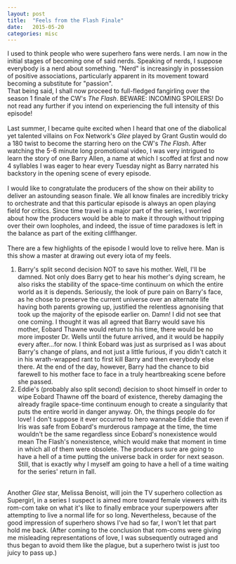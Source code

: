 ```yaml
---
layout: post
title:  "Feels from the Flash Finale"
date:   2015-05-20 
categories: misc
---
```

I used to think people who were superhero fans were nerds. I am now in the initial stages of becoming one of said nerds. Speaking of nerds, I suppose everybody is a nerd about something. "Nerd" is increasingly in possession of positive associations, particularly apparent in its movement toward becoming a substitute for "passion". <br>
That being said, I shall now proceed to full-fledged fangirling over the season 1 finale of the CW's <i>The Flash</i>. BEWARE: INCOMING SPOILERS! Do not read any further if you intend on experiencing the full intensity of this episode!<br>
<br>
Last summer, I became quite excited when I heard that one of the diabolical yet talented villains on Fox Network's <i>Glee </i> played by Grant Gustin would do a 180 twist to become the starring hero on the CW's <i>The Flash</i>. After watching the 5-6 minute long promotional video, I was very intrigued to learn the story of one Barry Allen, a name at which I scoffed at first and now 4 syllables I was eager to hear every Tuesday night as Barry narrated his backstory in the opening scene of every episode. <br>
<br>
I would like to congratulate the producers of the show on their ability to deliver an astounding season finale. We all know finales are incredibly tricky to orchestrate and that this particular episode is always an open playing field for critics. Since time travel is a major part of the series, I worried about how the producers would be able to make it through without tripping over their own loopholes, and indeed, the issue of time paradoxes is left in the balance as part of the exiting cliffhanger. <br>
<br>
There are a few highlights of the episode I would love to relive here. Man is this show a master at drawing out every iota of my feels. <br>
1. Barry's split second decision NOT to save his mother. Well, I'll be damned. Not only does Barry get to hear his mother's dying scream, he also risks the stability of the space-time continuum on which the entire world as it is depends. Seriously, the look of pure pain on Barry's face, as he chose to preserve the current universe over an alternate life having both parents growing up, justified the relentless agnonising that took up the majority of the episode earlier on. Damn! I did not see that one coming. I thought it was all agreed that Barry would save his mother, Eobard Thawne would return to his time, there would be no more imposter Dr. Wells until the future arrived, and it would be happily every after...for now. I think Eobard was just as surprised as I was about Barry's change of plans, and not just a little furious, if you didn't catch it in his wrath-wrapped rant to first kill Barry and then everybody else there. At the end of the day, however, Barry had the chance to bid farewell to his mother face to face in a truly heartbreaking scene before she passed. <br>
2. Eddie's (probably also split second) decision to shoot himself in order to wipe Eobard Thawne off the board of existence, thereby damaging the already fragile space-time continuum enough to create a singularity that puts the entire world in danger anyway. Oh, the things people do for love! I don't suppose it ever occurred to hero wannabe Eddie that even if Iris was safe from Eobard's murderous rampage at the time, the time wouldn't be the same regardless since Eobard's nonexistence would mean The Flash's nonexistence, which would make that moment in time in which all of them were obsolete. The producers sure are going to have a hell of a time putting the universe back in order for next season. Still, that is exactly why I myself am going to have a hell of a time waiting for the series' return in fall. <br>
<br>
Another <i>Glee</i> star, Melissa Benoist, will join the TV superhero collection as Supergirl, in a series I suspect is aimed more toward female viewers with its rom-com take on what it's like to finally embrace your superpowers after attempting to live a normal life for so long. Nevertheless, because of the good impression of superhero shows I've had so far, I won't let that part hold me back. (After coming to the conclusion that rom-coms were giving me misleading representations of love, I was subsequently outraged and thus began to avoid them like the plague, but a superhero twist is just too juicy to pass up.)  
